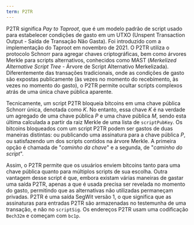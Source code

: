 ```yaml
---
term: P2TR
---
```


P2TR significa *Pay to Taproot*, que é um modelo padrão de script usado para estabelecer condições de gasto em um UTXO (Unspent Transaction Output - Saída de Transação Não Gasta). Foi introduzido com a implementação do Taproot em novembro de 2021. O P2TR utiliza o protocolo Schnorr para agregar chaves criptográficas, bem como árvores Merkle para scripts alternativos, conhecidos como MAST (*Merkelized Alternative Script Tree* - Árvore de Script Alternativo Merkelizada). Diferentemente das transações tradicionais, onde as condições de gasto são expostas publicamente (às vezes no momento do recebimento, às vezes no momento do gasto), o P2TR permite ocultar scripts complexos atrás de uma única chave pública aparente.

Tecnicamente, um script P2TR bloqueia bitcoins em uma chave pública Schnorr única, denotada como $K$. No entanto, essa chave $K$ é na verdade um agregado de uma chave pública $P$ e uma chave pública $M$, sendo esta última calculada a partir da raiz Merkle de uma lista de `scriptPubKey`. Os bitcoins bloqueados com um script P2TR podem ser gastos de duas maneiras distintas: ou publicando uma assinatura para a chave pública $P$, ou satisfazendo um dos scripts contidos na árvore Merkle. A primeira opção é chamada de "*caminho da chave*" e a segunda, de "*caminho do script*".

Assim, o P2TR permite que os usuários enviem bitcoins tanto para uma chave pública quanto para múltiplos scripts de sua escolha. Outra vantagem desse script é que, embora existam várias maneiras de gastar uma saída P2TR, apenas a que é usada precisa ser revelada no momento do gasto, permitindo que as alternativas não utilizadas permaneçam privadas. P2TR é uma saída SegWit versão 1, o que significa que as assinaturas para entradas P2TR são armazenadas no testemunha de uma transação, e não no `scriptSig`. Os endereços P2TR usam uma codificação `Bech32m` e começam com `bc1p`.